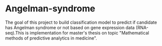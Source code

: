 # Angelman-syndrome
The goal of this project to build classification model to predict if candidate has Angelman syndrome or not based on gene expression data (RNA-seq).This is implementation for master's thesis on topic "Mathematical methods of predictive analytics in medicine".
